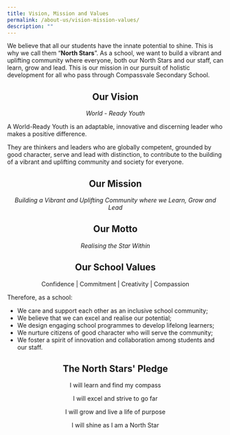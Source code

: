 ```yaml
---
title: Vision, Mission and Values
permalink: /about-us/vision-mission-values/
description: ""
---
```

We believe that all our students have the innate potential to shine.  This is why we call them “**North Stars**”.  As a school, we want to build a vibrant and uplifting community where everyone, both our North Stars and our staff, can learn, grow and lead.  This is our mission in our pursuit of holistic development for all who pass through Compassvale Secondary School. 

<style>
h2 {
  text-align: center;
}
</style>

<h2>
Our Vision </h2>
	

<center>
	<i>World - Ready Youth</i> </center>




 A World-Ready Youth is an adaptable, innovative and discerning leader who makes a positive difference. 

They are thinkers and leaders who are globally competent, grounded by good character, serve and lead with distinction, to contribute to the building of a vibrant and uplifting community and society for everyone. 

	
<h2>Our Mission</h2> 
  
<center>
	<i>Building a Vibrant and Uplifting Community where we Learn, Grow and Lead</i></center>

<h2> Our Motto</h2>
<center>
	<i>Realising the Star Within</i></center>

<h2> Our School Values</h2>
<center>
Confidence | Commitment | Creativity | Compassion</center>


Therefore, as a school:
* We care and support each other as an inclusive school community;
* We believe that we can excel and realise our potential;
* We design engaging school programmes to develop lifelong learners;
* We nurture citizens of good character who will serve the community;
*	We foster a spirit of innovation and collaboration among students and our staff.


	
<h2> The North Stars' Pledge </h2>
<center>
I will learn and find my compass<br>

I will excel and strive to go far<br>

I will grow and live a life of purpose<br>

I will shine as I am a North Star </center>